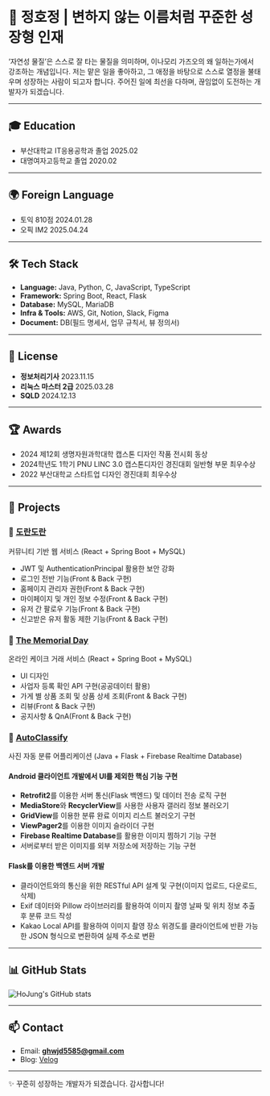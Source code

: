 # 👋 정호정 | 변하지 않는 이름처럼 꾸준한 성장형 인재

‘자연성 물질’은 스스로 잘 타는 물질을 의미하며, 이나모리 가즈오의 왜 일하는가에서 강조하는 개념입니다. 저는 맡은 일을 좋아하고, 그 애정을 바탕으로 스스로 열정을 불태우며 성장하는 사람이 되고자 합니다. 주어진 일에 최선을 다하며, 끊임없이 도전하는 개발자가 되겠습니다.

---

## 🎓 Education
- 부산대학교 IT응용공학과 졸업 2025.02
- 대명여자고등학교 졸업 2020.02

---

## 🌍 Foreign Language
- 토익 810점 2024.01.28
- 오픽 IM2 2025.04.24

---

## 🛠 Tech Stack
- **Language:** Java, Python, C, JavaScript, TypeScript
- **Framework:** Spring Boot, React, Flask
- **Database:** MySQL, MariaDB
- **Infra & Tools:** AWS, Git, Notion, Slack, Figma
- **Document:** DB(필드 명세서, 업무 규칙서, 뷰 정의서)

---

## 📜 License
- **정보처리기사** 2023.11.15
- **리눅스 마스터 2급** 2025.03.28
- **SQLD** 2024.12.13

---

## 🏆 Awards
- 2024 제12회 생명자원과학대학 캡스톤 디자인 작품 전시회 동상
- 2024학년도 1학기 PNU LINC 3.0 캡스톤디자인 경진대회 일반형 부문 최우수상
- 2022 부산대학교 스타트업 디자인 경진대회 최우수상

---

## 📂 Projects
### 🔹 [도란도란](https://github.com/orgs/DoranDoran-team/repositories)
커뮤니티 기반 웹 서비스 (React + Spring Boot + MySQL)  
- JWT 및 AuthenticationPrincipal 활용한 보안 강화
- 로그인 전반 기능(Front & Back 구현)
- 홈페이지 관리자 권한(Front & Back 구현)
- 마이페이지 및 개인 정보 수정(Front & Back 구현)
- 유저 간 팔로우 기능(Front & Back 구현)
- 신고받은 유저 활동 제한 기능(Front & Back 구현)


### 🔹 [The Memorial Day](https://github.com/orgs/TheMemorialDay/repositories)
온라인 케이크 거래 서비스 (React + Spring Boot + MySQL)  
- UI 디자인
- 사업자 등록 확인 API 구현(공공데이터 활용)
- 가게 별 상품 조회 및 상품 상세 조회(Front & Back 구현)
- 리뷰(Front & Back 구현) 
- 공지사항 & QnA(Front & Back 구현)


### 🔹 [AutoClassify](https://github.com/pnuSorting/Image-Classification)
사진 자동 분류 어플리케이션 (Java + Flask + Firebase Realtime Database)  
#### Android 클라이언트 개발에서 UI를 제외한 핵심 기능 구현
 - **Retrofit2**를 이용한 서버 통신(Flask 백엔드) 및 데이터 전송 로직 구현
 - **MediaStore**와 **RecyclerView**를 사용한 사용자 갤러리 정보 불러오기
 - **GridView**를 이용한 분류 완료 이미지 리스트 불러오기 구현
 - **ViewPager2**를 이용한 이미지 슬라이더 구현
 - **Firebase Realtime Database**를 활용한 이미지 찜하기 기능 구현
 - 서버로부터 받은 이미지를 외부 저장소에 저장하는 기능 구현

#### Flask를 이용한 백엔드 서버 개발  
 - 클라이언트와의 통신을 위한 RESTful API 설계 및 구현(이미지 업로드, 다운로드, 삭제)
 - Exif 데이터와 Pillow 라이브러리를 활용하여 이미지 촬영 날짜 및 위치 정보 추출 후 분류 코드 작성
 - Kakao Local API를 활용하여 이미지 촬영 장소 위경도를 클라이언트에 반환 가능한 JSON 형식으로 변환하여 실제 주소로 변환

---

## 📊 GitHub Stats
![HoJung's GitHub stats](https://github-readme-stats.vercel.app/api?username=ristukaJJang&show_icons=true&theme=tokyonight)

---

## 📫 Contact
- Email: **ghwjd5585@gmail.com**  
- Blog: [Velog](https://velog.io/@hojeong425)  

---
✨ 꾸준히 성장하는 개발자가 되겠습니다. 감사합니다!
